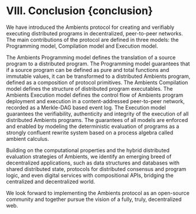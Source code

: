 # VIII. Conclusion {conclusion}

We have introduced the Ambients protocol for creating and verifiably executing distributed programs in decentralized, peer-to-peer networks. The main contributions of the protocol are defined in three models: the Programming model, Compilation model and Execution model.

The Ambients Programming model defines the translation of a source program to a distributed program. The Programming model guarantees that if a source program can be defined as pure and total functions and immutable values, it can be transformed to a distributed Ambients program, defined as a composition of protocol primitives. The Ambients Compilation model defines the structure of distributed program executables. The Ambients Execution model defines the control flow of Ambients program deployment and execution in a content-addressed peer-to-peer network, recorded as a Merkle-DAG based event log. The Execution model guarantees the verifiability, authenticity and integrity of the execution of all distributed Ambients programs. The guarantees of all models are enforced and enabled by modeling the deterministic evaluation of programs as a strongly confluent rewrite system based on a process algebra called ambient calculus.

Building on the computational properties and the hybrid distributed evaluation strategies of Ambients, we identify an emerging breed of decentralized applications, such as data structures and databases with shared distributed state, protocols for distributed consensus and program logic, and even digital services with compositional APIs, bridging the centralized and decentralized world.

We look forward to implementing the Ambients protocol as an open-source community and together pursue the vision of a fully, truly, decentralized web.
